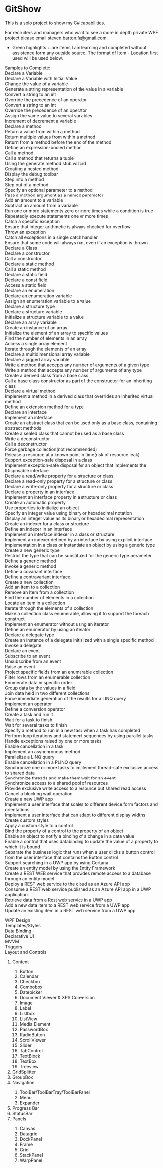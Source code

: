 # GitShow

This is a solo project to show my C# capabilities. </br>

For recruiters and managers who want to see a more in depth private WPF project please email steven.barton.fa@gmail.com.
 
+ Green highlights + are items I am learning and completed without assistence form any outside source. 
The format of Item - Location first used will be used below.

Samples to Complete: </br>
Declare a Variable </br>
Declare a Variable with Initial Value </br>
Change the value of a variable </br>
Generate a string representation of the value in a variable </br>
Convert a string to an int </br>
Override the precedence of an operator </br>
Convert a string to an int </br>
Override the precedence of an operator </br>
Assign the same value to several variables </br>
Increment of decrement a variable </br>
Declare a method </br>
Return a value from within a method </br>
Return multiple values from within a method </br>
Return from a method before the end of the method </br>
Define an expression-bodied method </br>
Call a method </br>
Call a method that returns a tuple </br>
Using the generate method stub wizard </br>
Creating a nested method </br>
Display the debug toolbar </br>
Step into a method </br>
Step out of a method </br>
Specify an optional parameter to a method </br>
Pass a method argument as a named parameter </br>
Add an amount to a variable </br>
Subtract an amount from a variable </br>
Run one or more statements zero or more times while a condition is true </br>
Repeatedly execute statements one or more times </br>
Catch a specific exception </br>
Ensure that integer arithmetic is always checked for overflow </br>
Throw an exception </br>
Catch all exceptions in a single catch handler  </br>
Ensure that some code will always run, even if an exception is thrown </br>
Declare a Class </br>
Declare a constructor </br>
Call a constructor </br>
Declare a static method </br>
Call a static method </br>
Declare a static field </br>
Declare a const field </br>
Access a static field </br>
Declare an enumeration </br>
Declare an enumeration variable </br>
Assign an enumeration variable to a value </br>
Declare a structure type </br>
Declare a structure variable </br>
Initialize a structure variable to a value </br>
Declare an array variable </br>
Create an instance of an array </br>
Initialize the element of an array to specific values </br>
Find the number of elements in an array </br>
Access a single array element </br>
Iterate through the elements of an array </br>
Declare a multidimensional array variable </br>
Declare a jagged array variable </br>
Write a method that accepts any number of arguments of a given type </br>
Write a method that accepts any number of arguments of any type </br>
Create a derived class from a base class </br>
Call a base class constructor as part of the constructor for an inheriting class </br>
Declare a virtual method </br>
Implement a method in a derived class that overrides an inherited virtual method </br>
Define an extension method for a type </br>
Declare an interface </br>
Implement an interface </br>
Create an abstract class that can be used only as a base class, containing abstract methods  </br>
Create a sealed class that cannot be used as a base class </br>
Write a deconstructor </br>
Call a deconstructor </br>
Force garbage collection(not recommended) </br>
Release a resource at a known point in time(risk of resource leak) </br>
Support exception-safe disposal in a class </br>
Implement exception-safe disposal for an object that implements the IDisposable interface </br>
Declare a read/write property for a structure or class </br>
Declare a read-only property for a structure or class </br>
Declare a write-only property for a structure or class </br>
Declare a property in an interface </br>
Implement an interface property in a structure or class </br>
Create an automatic property </br>
Use properties to initialize an object </br>
Specify an integer value using binary or hexadecimal notation </br>
Display an integer value as its binary or hexadecimal representation </br>
Create an indexer for a class or structure </br>
Define an indexer in an interface </br>
Implement an interface indexer in a class or structure </br>
Implement an indexer defined by an interface by using explicit interface implementation in a class or Instantiate an object by using a generic type </br>
Create a new generic type </br>
Restrict the type that can be substituted for the generic type perameter </br>
Define a generic method </br>
Invoke a generic method </br>
Define a covariant interface </br>
Define a contravariant interface </br>
Create a new collection </br>
Add an item to a collection </br>
Remove an Item from a collection </br>
Find the number of elements in a collection </br>
Locate an item in a collection </br>
Iterate through the elements of a collection </br>
Make a collection class enumerable, allowing it to support the foreach construct </br>
Implement an enumerator without using an iterator </br>
Define an enumerator by using an iterator </br>
Declare a delegate type </br>
Create an instance of a delegate initialized with a single specific method </br>
Invoke a delegate </br>
Declare an event </br>
Subscribe to an event </br>
Unsubscribe from an event </br>
Raise an event </br>
Project specific fields from an enumerable collection </br>
Filter rows from an enumerable collection </br>
Enumerate data in specific order </br>
Group data by the values in a field </br>
Join data held in two different collections </br>
Force immediate generation of the results for a LINQ query </br>
Implement an operator </br>
Define a conversion operator </br>
Create a task and run it </br>
Wait for a task to finish </br>
Wait for several tasks to finish </br>
Specify a method to run in a new task when a task has completed </br>
Perform loop iterations and statement sequences by using parallel tasks </br>
Handle exceptions raised by one or more tasks </br>
Enable cancellation in a task </br>
Implement an asynchronous method </br>
Parallelize a LINQ query </br>
Enable cancellation in a PLINQ query </br>
Synchronize one or more tasks to implement thread-safe exclusive access to shared data </br>
Synchronize threads and make them wait for an event </br>
Synchronize access to a shared pool of resources </br>
Provide exclusive write access to a resource but shared read access </br>
Cancel a blocking wait operation </br>
Create a new UWP app </br>
Implement a user interface that scales to different device form factors and orientations </br>
Implement a user interface that can adapt to different display widths </br>
Create custom styles </br>
Apply a custom style to a control </br>
Bind the property of a control to the property of an object </br>
Enable an object to notify a binding of a change in a data value </br>
Enable a control that uses databinding to update the value of a property to which it is bound </br>
Separate the business logic that runs when a user clicks a button control from the user interface that contains the Button control </br>
Support searching in a UWP app by using Cortana </br>
Create an entity model by using the Entity Framework </br>
Create a REST WEB service that provides remote access to a database through an entity model </br>
Deploy a REST web service to the cloud as an Azure API app </br>
Consume a REST web service published as an Azure API app in a UWP application </br>
Retrieve data from a Rest web service in a UWP app </br>
Add a new data item to a REST web service from a UWP app </br>
Update an existing item in a REST web service from a UWP app </br>


WPF Design </br>
Templates/Styles </br>
Data Binding </br>
Declarative UI </br>
MVVM </br>
Triggers </br>
Layout and Controls
  <ol>
  <li>Content</li>
  <ol>
    <li>Button</li>
    <li>Calendar</li>
    <li>Checkbox</li>
    <li>Combobox</li>
    <li>Datepicker</li>
    <li>Document Viewer & XPS Conversion</li>
    <li>Image</li>
    <li>Label</li>
    <li>Listbox</li>
    <li>ListView</li>
    <li>Media Element</li>
    <li>PasswordBox</li>
    <li>RadioButton</li>
    <li>ScrollViewer</li>
    <li>Slider</li>
    <li>TabControl</li>
    <li>TextBlock</li>
    <li>TextBox</li>
    <li>Treeview</li>
  </ol>

  <li>GridSplitter</li>
  <li>GroupBox</li>
  <li>Navigation</li>
  <ol>
      <li>ToolBar/ToolBarTray/ToolBarPanel</li>
      <li>Menu</li>
      <li>Expander</li>
  </ol>

  <li>Progress Bar</li>
  <li>StatusBar</li>

  <li>Panels</li>
  <ol>
    <li>Canvas</li>
    <li>Datagrid</li>
    <li>DockPanel</li>
    <li>Frame</li>
    <li>Grid</li>
    <li>StackPanel</li>
    <li>WarpPanel</li>
  </ol>
  </ol>
